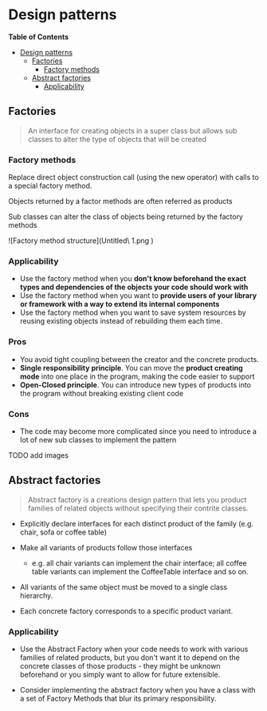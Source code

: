 # Design patterns

<!-- markdown-toc start - Don't edit this section. Run M-x markdown-toc-refresh-toc -->
**Table of Contents**

- [Design patterns](#design-patterns)
    - [Factories](#factories)
        - [Factory methods](#factory-methods)
    - [Abstract factories](#abstract-factories)
        - [Applicability](#applicability)

<!-- markdown-toc end -->
## Factories
> An interface for creating objects in a super class but allows sub classes to alter the type of objects that will be created <br />
>

### Factory methods
Replace direct object construction call (using the new operator) with calls to a special factory method.

Objects returned by a factor methods are often referred as products

Sub classes can alter the class of objects being returned by the factory methods

![Factory method structure](Untitled\ 1.png ) 


### Applicability
* Use the factory method when you **don't know beforehand the exact types and dependencies of the objects your code should work with**
* Use the factory method when you want to **provide users of your library or framework with a way to extend its internal components**
* Use the factory method when you want to save system resources by reusing existing objects instead of rebuilding them each time.


### Pros 

* You avoid tight coupling between the creator and the concrete products.
* **Single responsibility principle**. You can move the **product creating mode** into one place in the program, making the code easier to support
* **Open-Closed principle**. You can introduce new types of products into the program without breaking existing client code

### Cons
* The code may become more complicated since you need to introduce a lot of new sub classes to implement the pattern

TODO add images

## Abstract factories

> Abstract factory is a creations design pattern that lets you product families of related objects without specifying their contrite classes.

* Explicitly declare interfaces for each distinct product of the family (e.g. chair, sofa or coffee table)

* Make all variants of products follow those interfaces
    * e.g. all chair variants can implement the chair interface; all coffee table variants can implement the CoffeeTable interface and so on.

* All variants of the same object must be moved to a single class hierarchy.

* Each concrete factory corresponds to a specific product variant.

### Applicability 
* Use the Abstract Factory when your code needs to work with various families of related products, but you don't want it to depend on the concrete classes of those products - they might be unknown beforehand or you simply want to allow for future extensible.

* Consider implementing the abstract factory when you have a class with a set of Factory Methods that blur its primary responsibility.

